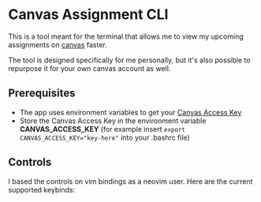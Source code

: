 # Canvas Assignment CLI

This is a tool meant for the terminal that allows me to view my upcoming assignments on [canvas](https://www.instructure.com/canvas) faster.

The tool is designed specifically for me personally, but it's also possible to repurpose it for your own canvas account as well.

## Prerequisites
- The app uses environment variables to get your [Canvas Access Key](https://community.canvaslms.com/t5/Admin-Guide/How-do-I-manage-API-access-tokens-as-an-admin/ta-p/89)
- Store the Canvas Access Key in the environment variable **CANVAS_ACCESS_KEY** (for example insert
`export CANVAS_ACCESS_KEY="key-here"`
into your .bashrc file)

## Controls
I based the controls on vim bindings as a neovim user. Here are the current supported keybinds:
